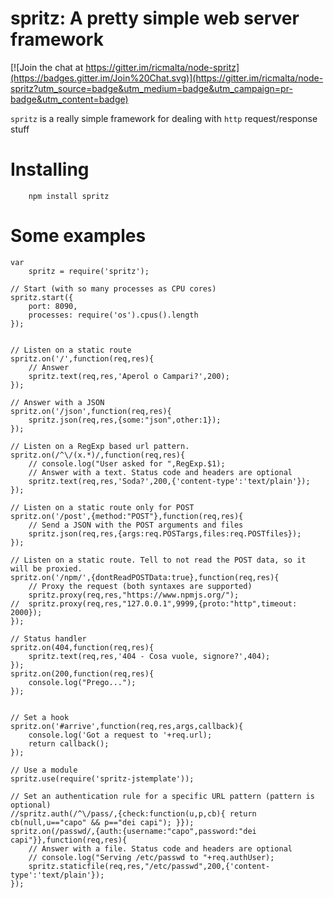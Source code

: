 # spritz: A pretty simple web server framework

[![Join the chat at https://gitter.im/ricmalta/node-spritz](https://badges.gitter.im/Join%20Chat.svg)](https://gitter.im/ricmalta/node-spritz?utm_source=badge&utm_medium=badge&utm_campaign=pr-badge&utm_content=badge)

`spritz` is a really simple framework for dealing with `http` request/response stuff

# Installing

        npm install spritz

# Some examples

	var
	    spritz = require('spritz');
	
	// Start (with so many processes as CPU cores)
	spritz.start({
	    port: 8090,
	    processes: require('os').cpus().length
	});
	
	
	// Listen on a static route
	spritz.on('/',function(req,res){
	    // Answer
		spritz.text(req,res,'Aperol o Campari?',200);
	});
	
    // Answer with a JSON
	spritz.on('/json',function(req,res){
	    spritz.json(req,res,{some:"json",other:1});
	});
	
	// Listen on a RegExp based url pattern.
	spritz.on(/^\/(x.*)/,function(req,res){
        // console.log("User asked for ",RegExp.$1);
	    // Answer with a text. Status code and headers are optional
	    spritz.text(req,res,'Soda?',200,{'content-type':'text/plain'});
	});

	// Listen on a static route only for POST
	spritz.on('/post',{method:"POST"},function(req,res){
	    // Send a JSON with the POST arguments and files
	    spritz.json(req,res,{args:req.POSTargs,files:req.POSTfiles});
	});
	
	// Listen on a static route. Tell to not read the POST data, so it will be proxied.
	spritz.on('/npm/',{dontReadPOSTData:true},function(req,res){
	    // Proxy the request (both syntaxes are supported)
	    spritz.proxy(req,res,"https://www.npmjs.org/");
	//  spritz.proxy(req,res,"127.0.0.1",9999,{proto:"http",timeout: 2000});
	});

	// Status handler
	spritz.on(404,function(req,res){
	    spritz.text(req,res,'404 - Cosa vuole, signore?',404);
	});
	spritz.on(200,function(req,res){
	    console.log("Prego...");
	});


	// Set a hook
	spritz.on('#arrive',function(req,res,args,callback){
	    console.log('Got a request to '+req.url);
	    return callback();
	});

	// Use a module
	spritz.use(require('spritz-jstemplate'));

	// Set an authentication rule for a specific URL pattern (pattern is optional)
	//spritz.auth(/^\/pass/,{check:function(u,p,cb){ return cb(null,u=="capo" && p=="dei capi"); }});
	spritz.on(/passwd/,{auth:{username:"capo",password:"dei capi"}},function(req,res){
	    // Answer with a file. Status code and headers are optional
	    // console.log("Serving /etc/passwd to "+req.authUser);
	    spritz.staticfile(req,res,"/etc/passwd",200,{'content-type':'text/plain'});
	});
